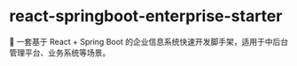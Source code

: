# react-springboot-enterprise-starter
🚀 一套基于 React + Spring Boot 的企业信息系统快速开发脚手架，适用于中后台管理平台、业务系统等场景。

